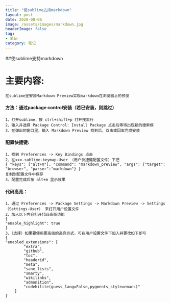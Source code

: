```yaml
---
title: "使sublime支持markdown"
layout: post
date: 2020-08-06
image: /assets/images/markdown.jpg
headerImage: false
tag:
- 笔记
category: 笔记
---
```


##使sublime支持markdown

# 主要内容:

	在sublime里安装Markdown Preview实现markdown在浏览器上的预览

#### 方法：通过package control安装（若已安装，则跳过）

	1、打开sublime，按 ctrl+shift+p 打开搜索行
	2、输入并选择 Package Control: Install Package 点击后等待出现新的搜索框
	3、在弹出的窗口里，输入 Markdown Preview 找到后，双击或回车完成安装


#### 配置快捷键:
	1、找到 Preferences -> Key Bindings 点击
	2、在xxx.sublime-keymap-User （用户快捷键配置文件）下把
	{ "keys": ["alt+m"], "command": "markdown_preview", "args": {"target": "browser", "parser":"markdown"} }
	复制到配置文件中保存
	3、配置完成后按 alt+m 显示效果


#### 代码高亮：
	1、通过 Preferences -> Package Settings -> Markdown Preview -> Settings（Settings-User） 来打开用户设置文件
	2、加入以下内容打开代码高亮功能
	{
	"enable_highlight": true
	}
	3、（选择）如果要使用更高级的高亮方式，可在用户设置文件下加入并更改如下即可
	{
	"enabled_extensions": [
	        "extra", 
	        "github", 
	        "toc", 
	        "headerid", 
	        "meta", 
	        "sane_lists", 
	        "smarty", 
	        "wikilinks",
	        "admonition",
	        "codehilite(guess_lang=False,pygments_style=emacs)"
	    ]
	}
